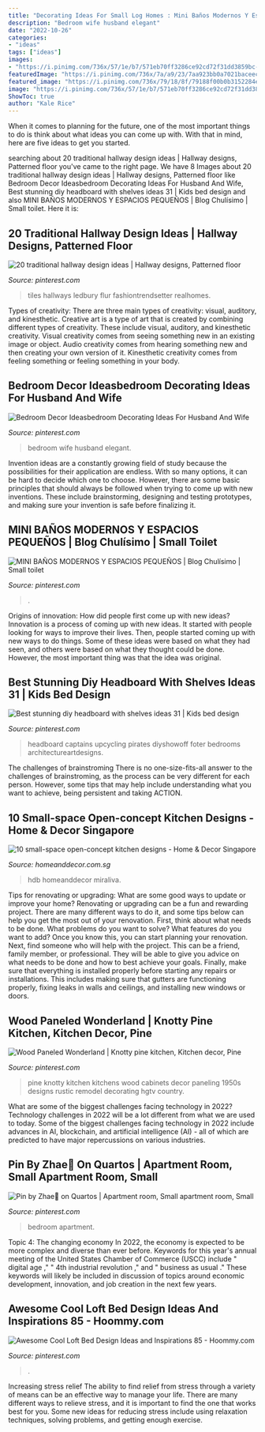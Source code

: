 ```yaml
---
title: "Decorating Ideas For Small Log Homes : Mini Baños Modernos Y Espacios Pequeños"
description: "Bedroom wife husband elegant"
date: "2022-10-26"
categories:
- "ideas"
tags: ["ideas"]
images:
- "https://i.pinimg.com/736x/57/1e/b7/571eb70ff3286ce92cd72f31dd3859bc--tiny-kitchens-retro-kitchens.jpg"
featuredImage: "https://i.pinimg.com/736x/7a/a9/23/7aa923bb0a7021baceec6e107995b39d.jpg"
featured_image: "https://i.pinimg.com/736x/79/18/8f/79188f00b0b3152284e45815e5fddbb5.jpg"
image: "https://i.pinimg.com/736x/57/1e/b7/571eb70ff3286ce92cd72f31dd3859bc--tiny-kitchens-retro-kitchens.jpg"
ShowToc: true
author: "Kale Rice"
---
```



When it comes to planning for the future, one of the most important things to do is think about what ideas you can come up with. With that in mind, here are five ideas to get you started. 

	

		
searching about 20 traditional hallway design ideas | Hallway designs, Patterned floor you've came to the right page. We have 8 Images about 20 traditional hallway design ideas | Hallway designs, Patterned floor like Bedroom Decor Ideasbedroom Decorating Ideas For Husband And Wife, Best stunning diy headboard with shelves ideas 31 | Kids bed design and also MINI BAÑOS MODERNOS Y ESPACIOS PEQUEÑOS | Blog Chulísimo | Small toilet. Here it is:
		
    
## 20 Traditional Hallway Design Ideas | Hallway Designs, Patterned Floor

<img loading=lazy src="https://i.pinimg.com/736x/82/ff/ca/82ffcac17c76814a116b17ad2719c438.jpg" onerror="this.onerror=null;this.src='https://tse2.mm.bing.net/th?id=OIP.QJrm5Ivb3JZkI1bzffAUVQHaKC&amp;pid=15.1';" alt="20 traditional hallway design ideas | Hallway designs, Patterned floor">

_Source: pinterest.com_

>tiles hallways ledbury flur fashiontrendsetter realhomes. 

	

Types of creativity: There are three main types of creativity: visual, auditory, and kinesthetic.
Creative art is a type of art that is created by combining different types of creativity. These include visual, auditory, and kinesthetic creativity. Visual creativity comes from seeing something new in an existing image or object. Audio creativity comes from hearing something new and then creating your own version of it. Kinesthetic creativity comes from feeling something or feeling something in your body.

    
## Bedroom Decor Ideasbedroom Decorating Ideas For Husband And Wife

<img loading=lazy src="https://i.pinimg.com/736x/7a/a9/23/7aa923bb0a7021baceec6e107995b39d.jpg" onerror="this.onerror=null;this.src='https://tse2.mm.bing.net/th?id=OIP.jtl3dq6sUbQu8Lr6q-29BwHaLH&amp;pid=15.1';" alt="Bedroom Decor Ideasbedroom Decorating Ideas For Husband And Wife">

_Source: pinterest.com_

>bedroom wife husband elegant. 

	

Invention ideas are a constantly growing field of study because the possibilities for their application are endless. With so many options, it can be hard to decide which one to choose. However, there are some basic principles that should always be followed when trying to come up with new inventions. These include brainstorming, designing and testing prototypes, and making sure your invention is safe before finalizing it.

    
## MINI BAÑOS MODERNOS Y ESPACIOS PEQUEÑOS | Blog Chulísimo | Small Toilet

<img loading=lazy src="https://i.pinimg.com/736x/86/cf/0e/86cf0ef2d8c24ea6d0dd739e5c5f017e.jpg" onerror="this.onerror=null;this.src='https://tse4.mm.bing.net/th?id=OIP.Z6uFB1c2EIzEFqjoB72p9AHaNK&amp;pid=15.1';" alt="MINI BAÑOS MODERNOS Y ESPACIOS PEQUEÑOS | Blog Chulísimo | Small toilet">

_Source: pinterest.com_

>. 

	

Origins of innovation: How did people first come up with new ideas?
Innovation is a process of coming up with new ideas. It started with people looking for ways to improve their lives. Then, people started coming up with new ways to do things. Some of these ideas were based on what they had seen, and others were based on what they thought could be done. However, the most important thing was that the idea was original.

    
## Best Stunning Diy Headboard With Shelves Ideas 31 | Kids Bed Design

<img loading=lazy src="https://i.pinimg.com/736x/79/18/8f/79188f00b0b3152284e45815e5fddbb5.jpg" onerror="this.onerror=null;this.src='https://tse4.mm.bing.net/th?id=OIP.0McZ_LM_Lng9zZKs_XChJgHaJ3&amp;pid=15.1';" alt="Best stunning diy headboard with shelves ideas 31 | Kids bed design">

_Source: pinterest.com_

>headboard captains upcycling pirates diyshowoff foter bedrooms architectureartdesigns. 

	

The challenges of brainstroming
There is no one-size-fits-all answer to the challenges of brainstroming, as the process can be very different for each person. However, some tips that may help include understanding what you want to achieve, being persistent and taking ACTION.

    
## 10 Small-space Open-concept Kitchen Designs - Home &amp; Decor Singapore

<img loading=lazy src="https://media.homeanddecor.com.sg/public/2016/09/42809-compact-style-three-room-hdb-flat_0_1.jpg" onerror="this.onerror=null;this.src='https://tse3.mm.bing.net/th?id=OIP.sSxG5hsMFvtFoYbVPfBxyAHaLG&amp;pid=15.1';" alt="10 small-space open-concept kitchen designs - Home &amp; Decor Singapore">

_Source: homeanddecor.com.sg_

>hdb homeanddecor miraliva. 

	

Tips for renovating or upgrading: What are some good ways to update or improve your home?
Renovating or upgrading can be a fun and rewarding project. There are many different ways to do it, and some tips below can help you get the most out of your renovation. First, think about what needs to be done. What problems do you want to solve? What features do you want to add? Once you know this, you can start planning your renovation. Next, find someone who will help with the project. This can be a friend, family member, or professional. They will be able to give you advice on what needs to be done and how to best achieve your goals. Finally, make sure that everything is installed properly before starting any repairs or installations. This includes making sure that gutters are functioning properly, fixing leaks in walls and ceilings, and installing new windows or doors.

    
## Wood Paneled Wonderland | Knotty Pine Kitchen, Kitchen Decor, Pine

<img loading=lazy src="https://i.pinimg.com/736x/57/1e/b7/571eb70ff3286ce92cd72f31dd3859bc--tiny-kitchens-retro-kitchens.jpg" onerror="this.onerror=null;this.src='https://tse3.mm.bing.net/th?id=OIP.IrynLtEgv5b_4mjBY0hTHAHaJ4&amp;pid=15.1';" alt="Wood Paneled Wonderland | Knotty pine kitchen, Kitchen decor, Pine">

_Source: pinterest.com_

>pine knotty kitchen kitchens wood cabinets decor paneling 1950s designs rustic remodel decorating hgtv country. 

	

What are some of the biggest challenges facing technology in 2022?
Technology challenges in 2022 will be a lot different from what we are used to today. Some of the biggest challenges facing technology in 2022 include advances in AI, blockchain, and artificial intelligence (AI) - all of which are predicted to have major repercussions on various industries.

    
## Pin By Zhae🖤 On Quartos | Apartment Room, Small Apartment Room, Small

<img loading=lazy src="https://i.pinimg.com/736x/ef/b0/4b/efb04bd897f393ea848a159f3a387ca5.jpg" onerror="this.onerror=null;this.src='https://tse1.mm.bing.net/th?id=OIP.oSrDWljtnF21B_UGial8mQHaJ4&amp;pid=15.1';" alt="Pin by Zhae🖤 on Quartos | Apartment room, Small apartment room, Small">

_Source: pinterest.com_

>bedroom apartment. 

	

Topic 4: The changing economy
In 2022, the economy is expected to be more complex and diverse than ever before. Keywords for this year's annual meeting of the United States Chamber of Commerce (USCC) include " digital age ," " 4th industrial revolution ," and " business as usual ." 
These keywords will likely be included in discussion of topics around economic development, innovation, and job creation in the next few years.

    
## Awesome Cool Loft Bed Design Ideas And Inspirations 85 - Hoommy.com

<img loading=lazy src="https://i.pinimg.com/736x/a1/fc/30/a1fc3065628748d6a5bec99219131e4e.jpg" onerror="this.onerror=null;this.src='https://tse1.mm.bing.net/th?id=OIP.2s6807zTqWsxMAFt4urUmwHaKG&amp;pid=15.1';" alt="Awesome Cool Loft Bed Design Ideas and Inspirations 85 - Hoommy.com">

_Source: pinterest.com_

>. 

	

Increasing stress relief
The ability to find relief from stress through a variety of means can be an effective way to manage your life. There are many different ways to relieve stress, and it is important to find the one that works best for you. Some new ideas for reducing stress include using relaxation techniques, solving problems, and getting enough exercise.

